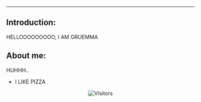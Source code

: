 ____

## Introduction:
HELLOOOOOOOOO, I AM GRUEMMA

## About me:

HUHHH..
- I LIKE PIZZA


<div align="center"><img src="https://komarev.com/ghpvc/?username=Gruemma28&label=Vistas" alt="Visitors"></div>
